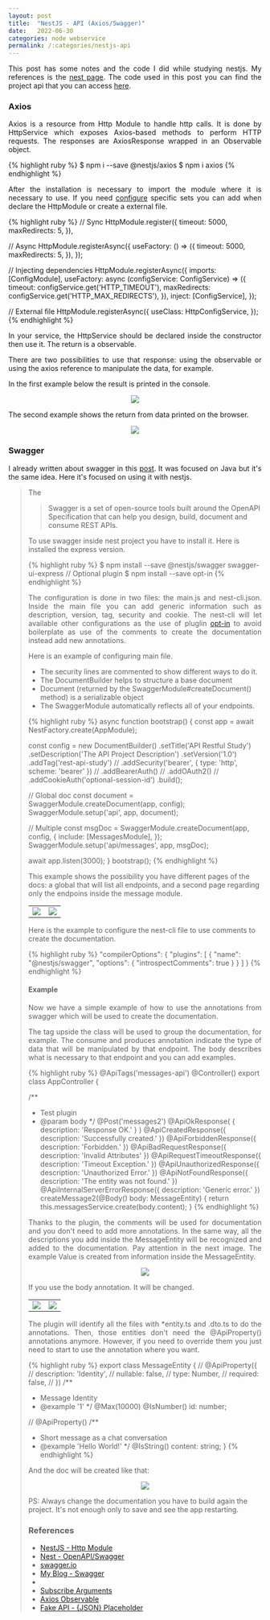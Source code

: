 ```yaml
---
layout: post
title:  "NestJS - API (Axios/Swagger)"
date:   2022-06-30
categories: node webservice
permalink: /:categories/nestjs-api
---
```


<p style="text-align: justify;">This post has some notes and the code I did while studying nestjs. My references is the <a href="https://docs.nestjs.com/">nest page</a>. The code used in this post you can find the project api that you can access <a href="https://github.com/fabiana2611/nestjs2/tree/master/api">here</a>.

<h3>Axios</h3>

<p style="text-align: justify;">Axios is a resource from Http Module to handle http calls. It is done by HttpService which exposes Axios-based methods to perform HTTP requests. The responses are AxiosResponse wrapped in an Observable object.</p>

{% highlight ruby %}
$ npm i --save @nestjs/axios
$ npm i axios
{% endhighlight %}

<p style="text-align: justify;">After the installation is necessary to import the module where it is necessary to use. If you need <a href="https://docs.nestjs.com/techniques/http-module#configuration">configure</a> specific sets you can add when declare the HttpModule or create a external file.</p>

{% highlight ruby %}
// Sync
HttpModule.register({
      timeout: 5000,
      maxRedirects: 5,
    }),

// Async
HttpModule.registerAsync({
  useFactory: () => ({
    timeout: 5000,
    maxRedirects: 5,
  }),
});

// Injecting dependencies
HttpModule.registerAsync({
  imports: [ConfigModule],
  useFactory: async (configService: ConfigService) => ({
    timeout: configService.get('HTTP_TIMEOUT'),
    maxRedirects: configService.get('HTTP_MAX_REDIRECTS'),
  }),
  inject: [ConfigService],
});

// External file
HttpModule.registerAsync({
  useClass: HttpConfigService,
});   
{% endhighlight %}

<p style="text-align: justify;">In your service, the HttpService should be declared inside the constructor then use it. The return is a observable. </p>

<p style="text-align: justify;">There are two possibilities to use that response: using the observable or using the axios reference to manipulate the data, for example.</p>

<p>In the first example below the result is printed in the console. </p>

<p><center><img src="/img/nestjs/axiosobs.png" ></center></p>

<p>The second example shows the return from data printed on the browser.</p>

<p><center><img src="/img/nestjs/axiosref.png" ></center></p>

<h3>Swagger</h3>

<p style="text-align: justify;">I already written about swagger in this <a href="https://fabiana2611.github.io/webservice/swagger">post</a>. It was focused on Java but it's the same idea. Here it's focused on using it with nestjs.</p>

<blockquote>The <OpenAPI specification is a language-agnostic definition format used to describe RESTful APIs.</blockquote>

<blockquote>Swagger is a set of open-source tools built around the OpenAPI Specification that can help you design, build, document and consume REST APIs.</blockquote>

<p>To use swagger inside nest project you have to install it. Here is installed the express version.</p>

{% highlight ruby %}
$ npm install --save @nestjs/swagger swagger-ui-express
// Optional plugin
$ npm install --save opt-in
{% endhighlight %}

<p style="text-align: justify;">The configuration is done in two files: the main.js and nest-cli.json. Inside the main file you can add generic information such as description, version, tag, security and cookie. The nest-cli will let available other configurations as the use of pluglin <a href="https://docs.nestjs.com/openapi/cli-plugin">opt-in</a> to avoid boilerplate as use of the comments to create the documentation instead add new annotations.</p>

<p style="text-align: justify;">Here is an example of configuring main file. </p>

<ul>
  <li>The security lines are commented to show different ways to do it. </li>
  <li>The DocumentBuilder helps to structure a base document</li>
  <li>Document (returned by the SwaggerModule#createDocument() method) is a serializable object</li>
  <li>The SwaggerModule automatically reflects all of your endpoints.</li>
</ul>


{% highlight ruby %}
async function bootstrap() {
  const app = await NestFactory.create(AppModule);

  const config = new DocumentBuilder()
    .setTitle('API Restful Study')
    .setDescription('The API Project Description')
    .setVersion('1.0')
    .addTag('rest-api-study')
    // .addSecurity('bearer', { type: 'http', scheme: 'bearer' })
    // .addBearerAuth()
    // .addOAuth2()
    // .addCookieAuth('optional-session-id')
    .build();

  // Global doc
  const document = SwaggerModule.createDocument(app, config);
  SwaggerModule.setup('api', app, document);

  // Multiple
  const msgDoc = SwaggerModule.createDocument(app, config, {
    include: [MessagesModule],
  });
  SwaggerModule.setup('api/messages', app, msgDoc);

  await app.listen(3000);
}
bootstrap();
{% endhighlight %}

<p>This example shows the possibility you have different pages of the docs: a global that will list all endpoints, and a second page regarding only the endpoins inside the message module.</p>

<table>
  <tr>
    <td><img src="/img/nestjs/swagger1.png" ></td>
    <td><img src="/img/nestjs/swagger2.png" ></td>
  </tr>
</table>


<p>Here is the example to configure the nest-cli file to use comments to create the documentation.</p>

{% highlight ruby %}
"compilerOptions": {
   "plugins": [
     {
       "name": "@nestjs/swagger",
       "options": {
         "introspectComments": true
       }
     }
   ]
 }
{% endhighlight %}


<h4>Example</h4>

<p style="text-align: justify;">Now we have a simple example of how to use the annotations from swagger which will be used to create the documentation. </p>

<p style="text-align: justify;">The tag upside the class will be used to group the documentation, for example. The consume and produces annotation indicate the type of data that will be manipulated by that endpoint. The body describes what is necessary to that endpoint and you can add examples. </p>

{% highlight ruby %}
@ApiTags('messages-api')
@Controller()
export class AppController {

  /**
   * Test plugin
   * @param body
   */
  @Post('messages2')
  @ApiOkResponse( { description: 'Response OK.' } )
  @ApiCreatedResponse({ description: 'Successfully created.' })
  @ApiForbiddenResponse({ description: 'Forbidden.' })
  @ApiBadRequestResponse({ description: 'Invalid Attributes' })
  @ApiRequestTimeoutResponse({ description: 'Timeout Exception.' })
  @ApiUnauthorizedResponse({ description: 'Unauthorized Error.' })
  @ApiNotFoundResponse({ description: 'The entity was not found.' })
  @ApiInternalServerErrorResponse({ description: 'Generic error.' })
createMessage2(@Body() body: MessageEntity) {
  return this.messagesService.create(body.content);
}
{% endhighlight %}

<p style="text-align: justify;">Thanks to the plugin, the comments will be used for documentation and you don't need to add more annotations. In the same way, all the descriptions you add inside the MessageEntity will be recognized and added to the documentation. Pay attention in the next image. The example Value is created from information inside the MessageEntity.</p>

<p><center><img src="/img/nestjs/messagedoc.png" ></center></p>

<p>If you use the body annotation. It will be changed.</p>

<table>
  <tr>
    <td><img src="/img/nestjs/body1.png" ></td>
    <td><img src="/img/nestjs/body2.png" ></td>
  </tr>
</table>

<p style="text-align: justify;">The plugin will identify all the files with *entity.ts and .dto.ts to do the annotations. Then, those entities don't need the @ApiProperty() annotations anymore. However, if you need to override them you just need to start to use the annotation where you want.</p>

{% highlight ruby %}
export class MessageEntity {
  // @ApiProperty({
  //   description: 'Identity',
  //   nullable: false,
  //   type: Number,
  //   required: false,
  // })
  /**
   * Message Identity
   * @example '1'
   */
  @Max(10000)
  @IsNumber()
  id: number;

  // @ApiProperty()
  /**
   * Short message as a chat conversation
   * @example 'Hello World!'
   */
  @IsString()
  content: string;
}
{% endhighlight %}

<p> And the doc will be created like that:</p>

<p><center><img src="/img/nestjs/schema.png" ></center></p>

<p>PS: Always change the documentation you have to build again the project. It's not enough only to save and see the app restarting.</p>

<h3>References</h3>
<ul>
  <li><a href="https://docs.nestjs.com/techniques/http-module">NestJS - Http Module</a></li>
  <li><a href="https://docs.nestjs.com/openapi/introduction">Nest - OpenAPI/Swagger</a></li>
  <li><a href="https://swagger.io/docs/specification/about/">swagger.io</a></li>
  <li><a href="https://fabiana2611.github.io/webservice/swagger">My Blog - Swagger</a></li>
  <li><a href=""></a></li>
  <li><a href="https://rxjs.dev/deprecations/subscribe-arguments">Subscribe Arguments</a></li>
  <li><a href="https://github.com/zhaosiyang/axios-observable">Axios Observable</a></li>
  <li><a href="https://jsonplaceholder.typicode.com/">Fake API - {JSON} Placeholder</a></li>
</ul>
